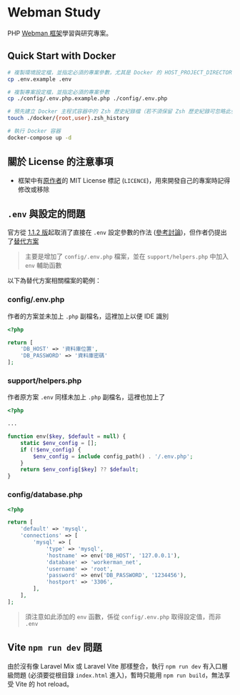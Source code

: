 # Webman Study

PHP [Webman 框架](https://github.com/walkor/webman)學習與研究專案。

## Quick Start with Docker

```bash
# 複製環境設定檔，並指定必須的專案參數，尤其是 Docker 的 HOST_PROJECT_DIRECTORY
cp .env.example .env

# 複製專案設定檔，並指定必須的專案參數
cp ./config/.env.php.example.php ./config/.env.php

# 預先建立 Docker 主程式容器中的 Zsh 歷史紀錄檔（若不須保留 Zsh 歷史紀錄可忽略此步驟）
touch ./docker/{root,user}.zsh_history

# 執行 Docker 容器
docker-compose up -d
```

## 關於 License 的注意事項

* 框架中有[原作者](https://github.com/walkor)的 MIT License 標記 (`LICENCE`)，用來開發自己的專案時記得修改或移除

## `.env` 與設定的問題

官方從 [1.1.2 版](https://github.com/walkor/webman/releases/tag/v1.1.2)起取消了直接在 `.env` 設定參數的作法 ([參考討論](https://www.workerman.net/q/7534))，但作者仍提出了[替代方案](https://www.workerman.net/q/7564)
> 主要是增加了 `config/.env.php` 檔案，並在 `support/helpers.php` 中加入 `env` 輔助函數

以下為替代方案相關檔案的範例：

### config/.env.php

作者的方案並未加上 `.php` 副檔名，這裡加上以便 IDE 識別

```php
<?php

return [
    'DB_HOST' => '資料庫位置',
    'DB_PASSWORD' => '資料庫密碼'
];
```

### support/helpers.php

作者原方案 `.env` 同樣未加上 `.php` 副檔名，這裡也加上了

```php
<?php

...

function env($key, $default = null) {
    static $env_config = [];
    if (!$env_config) {
        $env_config = include config_path() . '/.env.php';
    }
    return $env_config[$key] ?? $default;
}
```

### config/database.php

```php
<?php

return [
    'default' => 'mysql',
    'connections' => [
        'mysql' => [
            'type' => 'mysql',
            'hostname' => env('DB_HOST', '127.0.0.1'),
            'database' => 'workerman_net',
            'username' => 'root',
            'password' => env('DB_PASSWORD', '1234456'),
            'hostport' => '3306',
        ],
    ],
];
```

> 須注意如此添加的 `env` 函數，係從 `config/.env.php` 取得設定值，而非 `.env`

## Vite `npm run dev` 問題

由於沒有像 Laravel Mix 或 Laravel Vite 那樣整合，執行 `npm run dev` 有入口層級問題 (必須要從根目錄 `index.html` 進入)，暫時只能用 `npm run build`，無法享受 Vite 的 hot reload。

